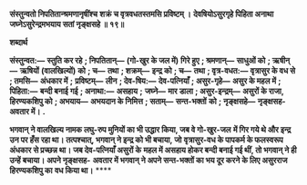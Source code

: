 **संस्तुन्वतो निपतितान्श्रमणानृषींश्च** **शक्रं च वृत्रवधतस्तमसि प्रविष्टम् ।** **देवषियोऽसुरगृहे पिहिता अनाथा** **जघ्नेऽसुरेन्द्रमभयाय सतां नृङ्क्षसहे ॥ १९॥** 

**शब्दार्थ** 

**संस्तुन्वत:—** **स्तुति कर रहे** **; निपतितान्—** **(गो-खुर के जल में) गिरे हुए** **; श्रमणान्—** **साधुओं को** **; ऋषीन्—** **ऋषियों** **(वालखिल्यों) को** **; च—** **तथा** **; शक्रम्—** **इन्द्र को** **; च—** **तथा** **; वृत्र-वधत:—** **वृत्रासुर के वध से** **; तमसि—** **अंधकार में** **;** **प्रविष्टम्—** **लीन** **; देव-षिय:—** **देव-पत्नियाँ** **; असुर-गृहे—** **असुर के महल में** **; पिहिता:—** **बन्दी बनाई गई** **; अनाथा:—** **असहाय** **;** **जघ्ने—** **मार डाला** **; असुर-इन्द्रम्—** **असुरों के राजा, हिरण्यकशिपु को** **; अभयाय—** **अभयदान के निमित्त** **; सताम्—** **सन्त-भक्तों** **को** **; नृङ्क्षसहे—** **नृङ्क्षसह-अवतार में।** **.** 

**भगवान् ने वालखिल्य नामक लघु-रुप मुनियों का भी उद्धार किया, जब वे गो-खुर-जल** **में गिर गये थे और इन्द्र उन पर हँस रहा था। तत्पश्चात्, भगवान् ने इन्द्र को भी बचाया, जो** **वृत्रासुर-वध के पापकर्म के फलस्वरूप अंधकार से प्रच्छन्न था। जब देव-पत्नियाँ असुरों के** **महल में असहाय होकर बन्दी बनाई गई थीं, तो भगवान् ने ही उन्हें बचाया। अपने नृङ्क्षसह-** **अवतार में भगवान् ने अपने सन्त-भक्तों का भय दूर करने के लिए असुरराज हिरण्यकशिपु का** **वध  किया था।** **** 